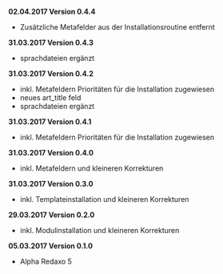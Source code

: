 **02.04.2017 Version 0.4.4**

- Zusätzliche Metafelder aus der Installationsroutine entfernt

**31.03.2017 Version 0.4.3**

- sprachdateien ergänzt

**31.03.2017 Version 0.4.2**

- inkl. Metafeldern Prioritäten für die Installation zugewiesen
- neues art_title feld
- sprachdateien ergänzt


**31.03.2017 Version 0.4.1**

- inkl. Metafeldern Prioritäten für die Installation zugewiesen

**31.03.2017 Version 0.4.0**

- inkl. Metafeldern und kleineren Korrekturen

**31.03.2017 Version 0.3.0**

- inkl. Templateinstallation und kleineren Korrekturen

**29.03.2017 Version 0.2.0**

- inkl. Modulinstallation und kleineren Korrekturen

**05.03.2017 Version 0.1.0**

- Alpha Redaxo 5
